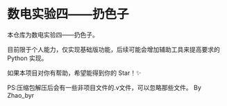# 数电实验四——扔色子

本仓库为数电实验四——扔色子。

目前限于个人能力，仅实现基础版功能，后续可能会增加辅助工具来提高要求的 Python 实现。

如果本项目对你有帮助，希望能得到你的 Star！✨

PS:压缩包解压后会有一些非项目文件的.v文件，可以忽略那些文件。
By Zhao_byr
